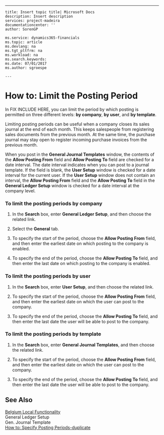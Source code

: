 ---
    title: Insert topic title| Microsoft Docs
    description: Insert description
    services: project-madeira
    documentationcenter: ''
    author: SorenGP

    ms.service: dynamics365-financials
    ms.topic: article
    ms.devlang: na
    ms.tgt_pltfrm: na
    ms.workload: na
    ms.search.keywords:
    ms.date: 07/01/2017
    ms.author: sgroespe

    ---
# How to: Limit the Posting Period
In FIX INCLUDE HERE<!--[!INCLUDE[navnow](../../ApplicationDesign/includes/navnow_md.md)] -->, you can limit the period by which posting is permitted on three different levels: **by company**, **by user**, and **by template**.  
  
 Limiting posting periods can be useful when a company closes its sales journal at the end of each month. This keeps salespeople from registering sales documents from the previous month. At the same time, the purchase journal may stay open to register incoming purchase invoices from the previous month.  
  
 When you post in the **General Journal Templates** window, the contents of the **Allow Posting From** field and **Allow Posting To** field are checked for a date interval. The date interval indicates when you can post to a journal template. If the field is blank, the **User Setup** window is checked for a date interval for the current user. If the **User Setup** window does not contain an interval, the **Allow Posting From** field and the **Allow Posting To** field in the **General Ledger Setup** window is checked for a date interval at the company level.  
  
### To limit the posting periods by company  
  
1.  In the **Search** box, enter **General Ledger Setup**, and then choose the related link.  
  
2.  Select the **General** tab.  
  
3.  To specify the start of the period, choose the **Allow Posting From** field, and then enter the earliest date on which posting to the company is enabled.  
  
4.  To specify the end of the period, choose the **Allow Posting To** field, and then enter the last date on which posting to the company is enabled.  
  
### To limit the posting periods by user  
  
1.  In the **Search** box, enter **User Setup**, and then choose the related link.  
  
2.  To specify the start of the period, choose the **Allow Posting From** field, and then enter the earliest date on which the user can post to the company.  
  
3.  To specify the end of the period, choose the **Allow Posting To** field, and then enter the last date the user will be able to post to the company.  
  
### To limit the posting periods by template  
  
1.  In the **Search** box, enter **General Journal Templates**, and then choose the related link.  
  
2.  To specify the start of the period, choose the **Allow Posting From** field, and then enter the earliest date on which the user can post to the company.  
  
3.  To specify the end of the period, choose the **Allow Posting To** field, and then enter the last date the user will be able to post to the company.  
  
## See Also  
 [Belgium Local Functionality](../../LocalFunctionalityForMicrosoftDynamicsNav2016/Belgium/belgium-local-functionality.md)   
 General Ledger Setup   
 Gen. Journal Template   
 [How to: Specify Posting Periods\-duplicate](../../Finance/how-to-specify-posting-periods-duplicate.md)
